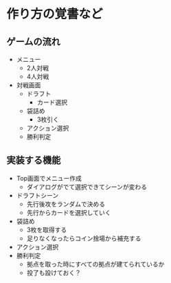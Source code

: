 # 作り方の覚書など
## ゲームの流れ
* メニュー
  * 2人対戦
  * 4人対戦
* 対戦画面
  * ドラフト
    * カード選択 
  * 袋詰め
    * 3枚引く
  * アクション選択
  * 勝利判定
## 実装する機能
* Top画面でメニュー作成
  * ダイアログがでて選択できてシーンが変わる
* ドラフトシーン
  * 先行後攻をランダムで決める
  * 先行からカードを選択していく
* 袋詰め
  * 3枚を取得する
  * 足りなくなったらコイン捨場から補充する
* アクション選択
* 勝利判定
  * 拠点を取った時にすべての拠点が建てられているか
  * 投了も設けておく？
  
